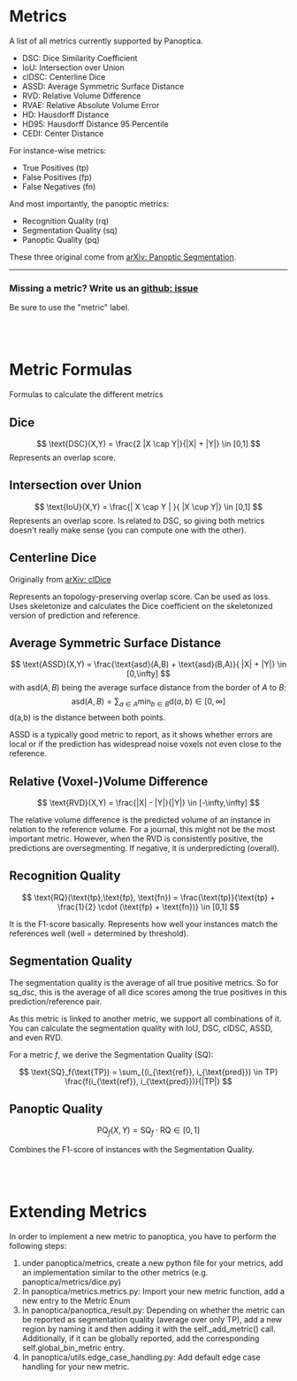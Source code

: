 # Metrics

A list of all metrics currently supported by Panoptica.
- DSC: Dice Similarity Coefficient
- IoU: Intersection over Union
- clDSC: Centerline Dice
- ASSD: Average Symmetric Surface Distance
- RVD: Relative Volume Difference
- RVAE: Relative Absolute Volume Error
- HD: Hausdorff Distance
- HD95: Hausdorff Distance 95 Percentile
- CEDI: Center Distance


For instance-wise metrics:
- True Positives (tp)
- False Positives (fp)
- False Negatives (fn)

And most importantly, the panoptic metrics:
- Recognition Quality (rq)
- Segmentation Quality (sq)
- Panoptic Quality (pq)

These three original come from [arXiv: Panoptic Segmentation](https://arxiv.org/abs/1801.00868).


---
### Missing a metric? Write us an [github: issue](https://github.com/BrainLesion/panoptica/issues/new?assignees=&labels=&projects=&template=feature_request.md&title=New_Metric:)
Be sure to use the "metric" label.

<br/>
<br/>

# Metric Formulas

Formulas to calculate the different metrics

## Dice

$$
\text{DSC}(X,Y) = \frac{2 |X \cap Y|}{|X| + |Y|} \in [0,1]
$$
Represents an overlap score.

## Intersection over Union

$$
\text{IoU}(X,Y) = \frac{| X \cap Y | }{ |X \cup Y|} \in [0,1]
$$
Represents an overlap score. Is related to DSC, so giving both metrics doesn't really make sense (you can compute one with the other).

## Centerline Dice

Originally from [arXiv: clDice](https://arxiv.org/abs/2003.07311)

Represents an topology-preserving overlap score. Can be used as loss. Uses skeletonize and calculates the Dice coefficient on the skeletonized version of prediction and reference.

## Average Symmetric Surface Distance

$$
\text{ASSD}(X,Y) = \frac{\text{asd}(A,B) + \text{asd}(B,A)}{ |X| + |Y|} \in [0,\infty]
$$
with $\text{asd}(A, B)$ being the average surface distance from the border of $A$ to $B$:
$$
\text{asd}(A,B) = \sum_{a \in A}\min_{b \in B}\text{d}(a, b) \in [0,\infty]
$$
d(a,b) is the distance between both points.

ASSD is a typically good metric to report, as it shows whether errors are local or if the prediction has widespread noise voxels not even close to the reference.


## Relative (Voxel-)Volume Difference

$$
\text{RVD}(X,Y) = \frac{|X| - |Y|}{|Y|} \in [-\infty,\infty]
$$

The relative volume difference is the predicted volume of an instance in relation to the reference volume. For a journal, this might not be the most important metric. However, when the RVD is consistently positive, the predictions are oversegmenting. If negative, it is underpredicting (overall).

## Recognition Quality

$$
\text{RQ}(\text{tp},\text{fp}, \text{fn}) = \frac{\text{tp}}{\text{tp} + \frac{1}{2} \cdot (\text{fp} + \text{fn})} \in [0,1]
$$

It is the F1-score basically. Represents how well your instances match the references well (well = determined by threshold).

## Segmentation Quality

The segmentation quality is the average of all true positive metrics. So for sq_dsc, this is the average of all dice scores among the true positives in this prediction/reference pair.

As this metric is linked to another metric, we support all combinations of it. You can calculate the segmentation quality with IoU, DSC, clDSC, ASSD, and even RVD. 

For a metric $f$, we derive the Segmentation Quality (SQ):

$$
\text{SQ}_f(\text{TP}) = \sum_{(i_{\text{ref}}, i_{\text{pred}}) \in TP} \frac{f(i_{\text{ref}}, i_{\text{pred}})}{|TP|}
$$

## Panoptic Quality

$$
\text{PQ}_f(X,Y) = \text{SQ}_f \cdot \text{RQ} \in [0,1]
$$

Combines the F1-score of instances with the Segmentation Quality.


<br/>
<br/>

# Extending Metrics

In order to implement a new metric to panoptica, you have to perform the following steps:

1. under panoptica/metrics, create a new python file for your metrics, add an implementation similar to the other metrics (e.g. panoptica/metrics/dice.py)
2. In panoptica/metrics.metrics.py: Import your new metric function, add a new entry to the Metric Enum
3. In panoptica/panoptica_result.py: Depending on whether the metric can be reported as segmentation quality (average over only TP), add a new region by naming it and then adding it with the self._add_metric() call. Additionally, if it can be globally reported, add the corresponding self.global_bin_metric entry.
4. In panoptica/utils.edge_case_handling.py: Add default edge case handling for your new metric.